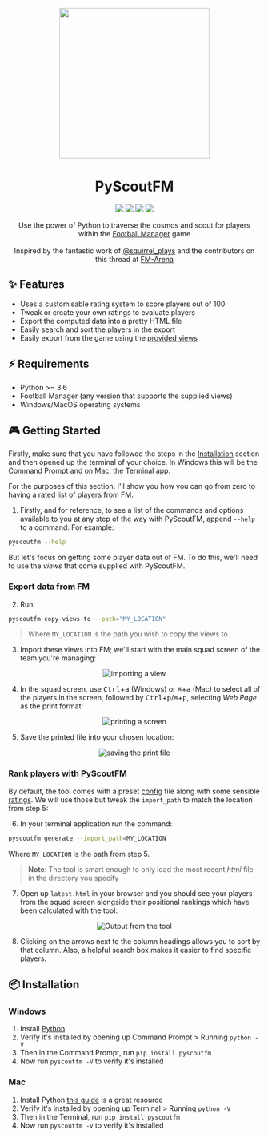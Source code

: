 <p align="center">
    <img src="https://github.com/olimorris/PyScoutFM/assets/9512444/c79dfc9b-efdc-4b23-bd1d-d485a2f715f0" height="300">
</p>

<h1 align="center">PyScoutFM</h1>

<p align="center">
<a href="https://github.com/olimorris/pyscoutfm/stargazers"><img src="https://img.shields.io/github/stars/olimorris/pyscoutfm?color=c678dd&logoColor=e06c75&style=for-the-badge"></a>
<a href="https://github.com/olimorris/pyscoutfm/issues"><img src="https://img.shields.io/github/issues/olimorris/pyscoutfm?color=%23d19a66&style=for-the-badge"></a>
<a href="https://github.com/olimorris/pyscoutfm/blob/main/LICENSE"><img src="https://img.shields.io/github/license/olimorris/pyscoutfm?color=%2361afef&style=for-the-badge"></a>
<a href="https://github.com/olimorris/pyscoutfm/actions/workflows/ci.yml"><img src="https://img.shields.io/github/actions/workflow/status/olimorris/pyscoutfm/test.yml?branch=main&label=tests&style=for-the-badge"></a>
</p>

<p align="center">
    Use the power of Python to traverse the cosmos and scout for players within the <a href="https://www.footballmanager.com">Football Manager</a> game<br><br>
    Inspired by the fantastic work of <a href="https://www.youtube.com/@squirrel_plays_fof4318">@squirrel_plays</a> and the contributors on this thread at <a href="https://fm-arena.com/thread/1949-fm22-positional-filters-what-are-the-best-attributes-for-each-position/">FM-Arena</a>
</p>

## :sparkles: Features

- Uses a customisable rating system to score players out of 100
- Tweak or create your own ratings to evaluate players
- Export the computed data into a pretty HTML file
- Easily search and sort the players in the export
- Easily export from the game using the [provided views](extras)

## :zap: Requirements

- Python >= 3.6
- Football Manager (any version that supports the supplied views)
- Windows/MacOS operating systems

## :video_game: Getting Started

Firstly, make sure that you have followed the steps in the [Installation](#package-installation) section and then opened up the terminal of your choice. In Windows this will be the Command Prompt and on Mac, the Terminal app.

For the purposes of this section, I'll show you how you can go from zero to having a rated list of players from FM.

1. Firstly, and for reference, to see a list of the commands and options available to you at any step of the way with PyScoutFM, append `--help` to a command. For example:

```sh
pyscoutfm --help
```

But let's focus on getting some player data out of FM. To do this, we'll need to use the _views_ that come supplied with PyScoutFM.

### Export data from FM

2. Run:

```sh
pyscoutfm copy-views-to --path="MY_LOCATION"
```

> Where `MY_LOCATION` is the path you wish to copy the views to

3. Import these views into FM; we'll start with the main squad screen of the team you're managing:

<div align="center">
  <img src="https://github.com/olimorris/PyScoutFM/assets/9512444/bf1a1711-6d40-4c93-b77f-06a8aba216dc" alt="importing a view" />
</div>

4. In the squad screen, use <kbd>Ctrl</kbd>+<kbd>a</kbd> (Windows) or <kbd>⌘</kbd>+<kbd>a</kbd> (Mac) to select all of the players in the screen, followed by <kbd>Ctrl</kbd>+<kbd>p</kbd>/<kbd>⌘</kbd>+<kbd>p</kbd>, selecting _Web Page_ as the print format:

<div align="center">
  <img src="https://github.com/olimorris/PyScoutFM/assets/9512444/1d7c7254-1a41-4aed-ad01-3e825ba0e78b" alt="printing a screen" />
</div>

5. Save the printed file into your chosen location:

<div align="center">
  <img src="https://github.com/olimorris/PyScoutFM/assets/9512444/87282629-35b7-4fad-a5e0-360eef3d12a3" alt="saving the print file" />
</div>

### Rank players with PyScoutFM

By default, the tool comes with a preset [config](config.json) file along with some sensible [ratings](ratings.json). We will use those but tweak the `import_path` to match the location from step 5:

6. In your terminal application run the command:

```sh
pyscoutfm generate --import_path=MY_LOCATION
```

Where `MY_LOCATION` is the path from step 5.

> **Note**: The tool is smart enough to only load the most recent _html_ file in the directory you specify

7. Open up `latest.html` in your browser and you should see your players from the squad screen alongside their positional rankings which have been calculated with the tool:

<div align="center">
  <img src="https://github.com/olimorris/PyScoutFM/assets/9512444/0f7697a1-8ccc-4225-8c43-ac70cbdc55e7" alt="Output from the tool" />
</div>

8. Clicking on the arrows next to the column headings allows you to sort by that column. Also, a helpful search box makes it easier to find specific players.

## :package: Installation

### Windows

1. Install [Python](https://www.python.org/downloads/windows/)
2. Verify it's installed by opening up Command Prompt > Running `python -V`
3. Then in the Command Prompt, run `pip install pyscoutfm`
4. Now run `pyscoutfm -V` to verify it's installed

### Mac

1. Install Python [this guide](https://docs.python-guide.org/starting/install3/osx/) is a great resource
2. Verify it's installed by opening up Terminal > Running `python -V`
3. Then in the Terminal, run `pip install pyscoutfm`
4. Now run `pyscoutfm -V` to verify it's installed
